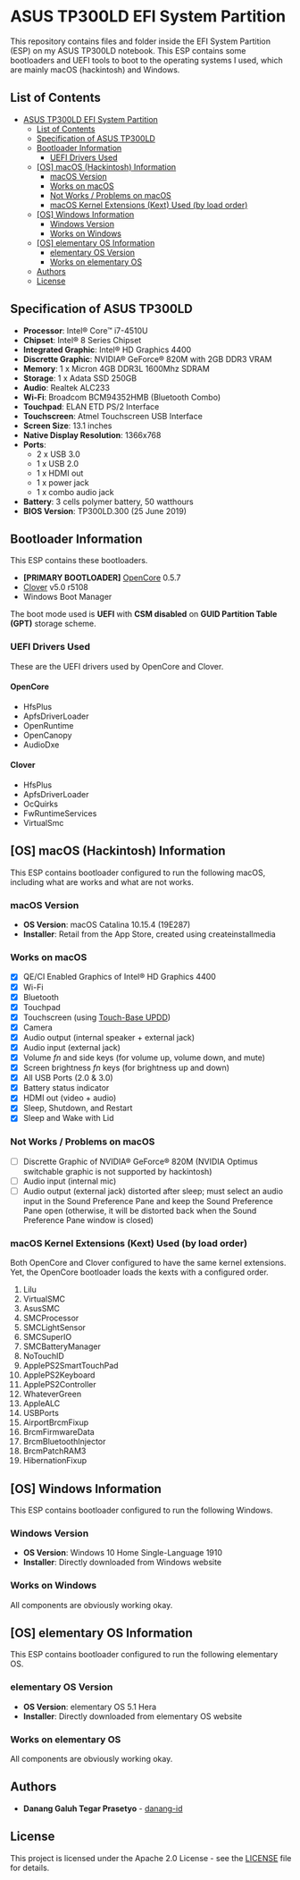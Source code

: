# ASUS TP300LD EFI System Partition

This repository contains files and folder inside the EFI System Partition (ESP) on my ASUS TP300LD notebook. This ESP contains some bootloaders and UEFI tools to boot to the operating systems I used, which are mainly macOS (hackintosh) and Windows.

## List of Contents
* [ASUS TP300LD EFI System Partition](#asus-tp300ld-efi-system-partition)
  * [List of Contents](#list-of-contents)
  * [Specification of ASUS TP300LD](#specification-of-asus-tp300ld)
  * [Bootloader Information](#bootloader-information)
    * [UEFI Drivers Used](#uefi-drivers-used)
  * [[OS] macOS (Hackintosh) Information](#os-macos-hackintosh-information)
    * [macOS Version](#macos-version)
    * [Works on macOS](#works-on-macos)
    * [Not Works / Problems on macOS](#not-works--problems-on-macos)
    * [macOS Kernel Extensions (Kext) Used (by load order)](#macos-kernel-extensions-kext-used-by-load-order)
  * [[OS] Windows Information](#os-windows-information)
    * [Windows Version](#windows-version)
    * [Works on Windows](#works-on-windows)
  * [[OS] elementary OS Information](#os-elementary-os-information)
    * [elementary OS Version](#elementary-os-version)
    * [Works on elementary OS](#works-on-elementary-os)
  * [Authors](#authors)
  * [License](#license)

## Specification of ASUS TP300LD
- **Processor**: Intel® Core™ i7-4510U
- **Chipset**: Intel® 8 Series Chipset
- **Integrated Graphic**: Intel® HD Graphics 4400 
- **Discrette Graphic**: NVIDIA® GeForce® 820M with 2GB DDR3 VRAM
- **Memory**: 1 x Micron 4GB DDR3L 1600Mhz SDRAM
- **Storage**: 1 x Adata SSD 250GB
- **Audio**: Realtek ALC233
- **Wi-Fi**: Broadcom BCM94352HMB (Bluetooth Combo)
- **Touchpad**: ELAN ETD PS/2 Interface
- **Touchscreen**: Atmel Touchscreen USB Interface
- **Screen Size**: 13.1 inches
- **Native Display Resolution**: 1366x768 
- **Ports**: 
  - 2 x USB 3.0
  - 1 x USB 2.0
  - 1 x HDMI out
  - 1 x power jack
  - 1 x combo audio jack
- **Battery**: 3 cells polymer battery, 50 watthours
- **BIOS Version**: TP300LD.300 (25 June 2019)

## Bootloader Information
This ESP contains these bootloaders.

- **[PRIMARY BOOTLOADER]** [OpenCore](https://github.com/acidanthera/OpenCorePkg) 0.5.7
- [Clover](https://github.com/CloverHackyColor/CloverBootloader) v5.0 r5108
- Windows Boot Manager

The boot mode used is **UEFI** with **CSM disabled** on **GUID Partition Table (GPT)** storage scheme.

### UEFI Drivers Used 
These are the UEFI drivers used by OpenCore and Clover.

#### OpenCore
- HfsPlus
- ApfsDriverLoader
- OpenRuntime
- OpenCanopy
- AudioDxe

#### Clover
- HfsPlus
- ApfsDriverLoader
- OcQuirks
- FwRuntimeServices
- VirtualSmc
 
## [OS] macOS (Hackintosh) Information
This ESP contains bootloader configured to run the following macOS, including what are works and what are not works.

### macOS Version
- **OS Version**: macOS Catalina 10.15.4 (19E287)
- **Installer**: Retail from the App Store, created using createinstallmedia

### Works on macOS
- [x] QE/CI Enabled Graphics of Intel® HD Graphics 4400 
- [x] Wi-Fi
- [x] Bluetooth
- [x] Touchpad
- [x] Touchscreen (using [Touch-Base UPDD](https://touch-base.com/drivers))
- [x] Camera
- [x] Audio output (internal speaker + external jack)
- [x] Audio input (external jack)
- [x] Volume *fn* and side keys (for volume up, volume down, and mute)
- [x] Screen brightness *fn* keys (for brightness up and down)
- [x] All USB Ports (2.0 & 3.0)
- [x] Battery status indicator
- [x] HDMI out (video + audio)
- [x] Sleep, Shutdown, and Restart
- [x] Sleep and Wake with Lid

### Not Works / Problems on macOS
- [ ] Discrette Graphic of NVIDIA® GeForce® 820M (NVIDIA Optimus switchable graphic is not supported by hackintosh)
- [ ] Audio input (internal mic)
- [ ] Audio output (external jack) distorted after sleep; must select an audio input in the Sound Preference Pane and keep the Sound Preference Pane open (otherwise, it will be distorted back when the Sound Preference Pane window is closed)

### macOS Kernel Extensions (Kext) Used (by load order)
Both OpenCore and Clover configured to have the same kernel extensions. Yet, the OpenCore bootloader loads the kexts with a configured order.

1. Lilu
2. VirtualSMC
3. AsusSMC
4. SMCProcessor
5. SMCLightSensor
6. SMCSuperIO
7. SMCBatteryManager
8. NoTouchID
9. ApplePS2SmartTouchPad
10. ApplePS2Keyboard
11. ApplePS2Controller
12. WhateverGreen
13. AppleALC
14. USBPorts
15. AirportBrcmFixup
16. BrcmFirmwareData
17. BrcmBluetoothInjector
18. BrcmPatchRAM3
19. HibernationFixup

## [OS] Windows Information
This ESP contains bootloader configured to run the following Windows.

### Windows Version
- **OS Version**: Windows 10 Home Single-Language 1910
- **Installer**: Directly downloaded from Windows website 

### Works on Windows
All components are obviously working okay.

## [OS] elementary OS Information
This ESP contains bootloader configured to run the following elementary OS.

### elementary OS Version
- **OS Version**: elementary OS 5.1 Hera
- **Installer**: Directly downloaded from elementary OS website 

### Works on elementary OS
All components are obviously working okay.

## Authors
- **Danang Galuh Tegar Prasetyo** - [danang-id](https://github.com/danang-id)

## License
This project is licensed under the Apache 2.0 License - see the [LICENSE](LICENSE) file for details.
